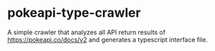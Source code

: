 # pokeapi-type-crawler
A simple crawler that analyzes all API return results of https://pokeapi.co/docs/v2 and generates a typescript interface file.

